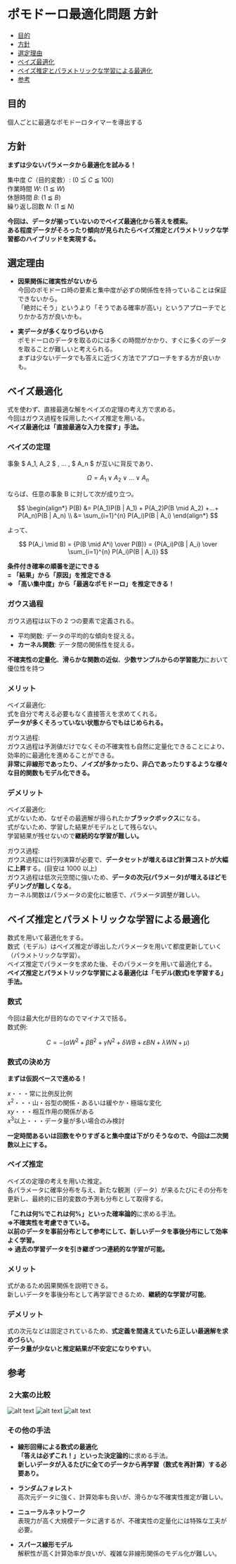 # ポモドーロ最適化問題 方針

- [目的](#目的)
- [方針](#方針)
- [選定理由](#選定理由)
- [ベイズ最適化](#ベイズ最適化)
- [ベイズ推定とパラメトリックな学習による最適化](#ベイズ推定とパラメトリックな学習による最適化)
- [参考](#参考)

## 目的

個人ごとに最適なポモドーロタイマーを導出する

## 方針

**まずは少ないパラメータから最適化を試みる！**

集中度 $C$（目的変数）: (0 $\leqq$ $C$ $\leqq$ 100)  
作業時間 $W$: (1 $\leqq$ $W$)  
休憩時間 $B$: (1 $\leqq$ $B$)  
繰り返し回数 $N$: (1 $\leqq$ $N$)

**今回は、データが揃っていないのでベイズ最適化から答えを模索。**  
**ある程度データがそろったり傾向が見られたらベイズ推定とパラメトリックな学習都のハイブリッドを実現する。**

## 選定理由

- **因果関係に確実性がないから**  
  今回のポモドーロ時の要素と集中度が必ずの関係性を持っていることは保証できないから。  
  「絶対にそう」というより「そうである確率が高い」というアプローチでとりかかる方が良いかも。

- **実データが多くなりづらいから**  
  ポモドーロのデータを取るのには多くの時間がかかり、すぐに多くのデータを取ることが難しいと考えられる。  
  まずは少ないデータでも答えに近づく方法でアプローチをする方が良いかも。

## ベイズ最適化

式を使わず、直接最適な解をベイズの定理の考え方で求める。  
今回はガウス過程を採用したベイズ推定を用いる。  
**ベイズ最適化は「直接最適な入力を探す」手法。**

### ベイズの定理

事象 $ A_1, A_2 $ , ... , $ A_n $ が互いに背反であり、

$$
\Omega = A_1 \vee A_2 \vee ... \vee A_n
$$

ならば、任意の事象 B に対して次が成り立つ。

$$
\begin{align*}
P(B) &= P(A_1)P(B | A_1) + P(A_2)P(B \mid A_2) +...+ P(A_n)P(B | A_n) \\
&= \sum_{i=1}^{n} P(A_i)P(B | A_i)
\end{align*}
$$

よって、

$$
P(A_i \mid B) = {P(B \mid A*i) \over P(B)} = {P(A_i)P(B | A_i) \over \sum_{i=1}^{n} P(A_i)P(B | A_i)}
$$

**条件付き確率の順番を逆にできる**  
**= 「結果」から「原因」を推定できる**  
**=> 「高い集中度」から「最適なポモドーロ」を推定できる！**

### ガウス過程

ガウス過程は以下の 2 つの要素で定義される。

- 平均関数: データの平均的な傾向を捉える。
- **カーネル関数**: データ間の関係性を捉える。

**不確実性の定量化**、**滑らかな関数の近似**、**少数サンプルからの学習能力**において優位性を持つ

### メリット

ベイズ最適化:  
式を自分で考える必要もなく直接答えを求めてくれる。  
**データが多くそろっていない状態からでもはじめられる。**

ガウス過程:  
ガウス過程は予測値だけでなくその不確実性も自然に定量化できることにより、効率的に最適化を進めることができる。  
**非常に非線形であったり、ノイズが多かったり、非凸であったりするような様々な目的関数もモデル化できる。**

### デメリット

ベイズ最適化:  
式がないため、なぜその最適解が得られたか**ブラックボックス**になる。  
式がないため、学習した結果がモデルとして残らない。  
学習結果が残せないので**継続的な学習が難しい。**

ガウス過程:  
ガウス過程には行列演算が必要で、**データセットが増えるほど計算コストが大幅に上昇**する。(目安は 1000 以上)  
ガウス過程は低次元空間に強いため、**データの次元(パラメータ)が増えるほどモデリングが難しくなる**。  
カーネル関数はパラメータの変化に敏感で、パラメータ調整が難しい。

## ベイズ推定とパラメトリックな学習による最適化

数式を用いて最適化をする。  
数式（モデル）はベイズ推定が導出したパラメータを用いて都度更新していく（パラメトリックな学習）。  
ベイズ推定でパラメータを求めた後、そのパラメータを用いて最適化する。  
**ベイズ推定とパラメトリックな学習による最適化は「モデル(数式)を学習する」手法。**

### 数式

今回は最大化が目的なのでマイナスで括る。  
数式例:

$$
C = -(\alpha W^2 + \beta B^2 + \gamma N^2 + \delta WB + \varepsilon BN + \lambda WN + \mu)
$$

### 数式の決め方

**まずは仮説ベースで進める！**

$x$・・・常に比例反比例  
$x^2$・・・山・谷型の関係・あるいは緩やか・極端な変化  
$xy$・・・相互作用の関係がある  
$x^3$以上・・・データ量が多い場合のみ検討

**一定時間あるいは回数をやりすぎると集中度は下がりそうなので、今回は二次関数以上にする。**

### ベイズ推定

ベイズの定理の考えを用いた推定。  
各パラメータに確率分布を与え、新たな観測（データ）が来るたびにその分布を更新し、最終的に目的変数の予測も分布として取得する。

**「これは何%でこれは何%」**といった**確率論的**に求める手法。  
**=>不確実性を考慮できている。**  
**以前のデータを事前分布として参考にして、新しいデータを事後分布にして効率よく学習。**  
**=> 過去の学習データを引き継ぎつつ連続的な学習が可能。**

### メリット

式があるため因果関係を説明できる。  
新しいデータを事後分布として再学習できるため、**継続的な学習が可能**。

### デメリット

式の次元などは固定されているため、**式定義を間違えていたら正しい最適解を求めづらい**。  
**データ量が少ないと推定結果が不安定になりやすい**。

## 参考

### ２大案の比較

![alt text](./image/PLAN/conditionBO.png)
![alt text](./image/PLAN/detailBO.png)
![alt text](./image/PLAN/sceneBO.png)

### その他の手法

- **線形回帰による数式の最適化**  
  **「答えは必ずこれ！」**といった**決定論的**に求める手法。  
  **新しいデータが入るたびに全てのデータから再学習（数式を再計算）する必要あり。**

- **ランダムフォレスト**  
  高次元データに強く、計算効率も良いが、滑らかな不確実性推定が難しい。

- **ニューラルネットワーク**  
  表現力が高く大規模データに適するが、不確実性の定量化には特殊な工夫が必要。

- **スパース線形モデル**  
  解釈性が高く計算効率が良いが、複雑な非線形関係のモデル化が難しい。
